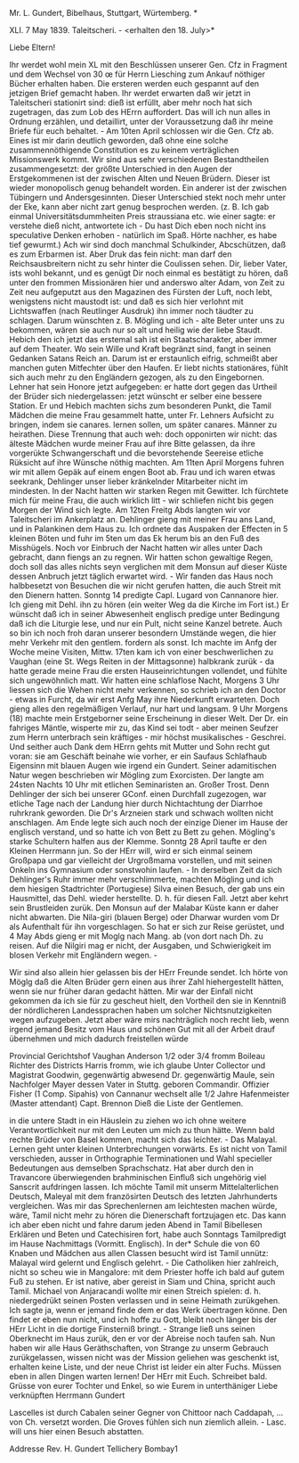 Mr. L. Gundert, Bibelhaus, Stuttgart, Würtemberg. <Allemagne par Strasbourg>*

XLI. 7 May 1839. Taleitscheri. -
 <erhalten den 18. July>*

Liebe Eltern!

Ihr werdet wohl mein XL mit den Beschlüssen unserer Gen. Cfz in Fragment und dem Wechsel von 30 œ für Herrn Liesching zum Ankauf nöthiger Bücher erhalten haben. Die ersteren werden euch gespannt auf den jetzigen Brief gemacht haben. Ihr werdet erwarten daß wir jetzt in Taleitscheri stationirt sind: dieß ist erfüllt, aber mehr noch hat sich zugetragen, das zum Lob des HErrn auffordert. Das will ich nun alles in Ordnung erzählen, und detaillirt, unter der Voraussetzung daß ihr meine Briefe für euch behaltet. - Am 10ten April schlossen wir die Gen. Cfz ab. Eines ist mir darin deutlich geworden, daß ohne eine solche zusammennöthigende Constitution es zu keinem verträglichen Missionswerk kommt. Wir sind aus sehr verschiedenen Bestandtheilen zusammengesetzt: der größte Unterschied in den Augen der Erstgekommenen ist der zwischen Alten und Neuen Brüdern. Dieser ist wieder monopolisch genug behandelt worden. Ein anderer ist der zwischen Tübingern und Andersgesinnten. Dieser Unterschied stekt noch mehr unter der Eke, kann aber nicht zart genug besprochen werden. (z. B. Ich gab einmal Universitätsdummheiten Preis straussiana etc. wie einer sagte: er verstehe dieß nicht, antwortete ich - Du hast Dich eben noch nicht ins speculative Denken erhoben - natürlich im Spaß. Hörte nachher, es habe tief gewurmt.) Ach wir sind doch manchmal Schulkinder, Abcschützen, daß es zum Erbarmen ist. Aber Druk das fein nicht: man darf den Reichsausbreitern nicht zu sehr hinter die Coulissen sehen. Dir, lieber Vater, ists wohl bekannt, und es genügt Dir noch einmal es bestätigt zu hören, daß unter den frommen Missionären hier und anderswo alter Adam, von Zeit zu Zeit neu aufgeputzt aus den Magazinen des Fürsten der Luft, noch lebt, wenigstens nicht maustodt ist: und daß es sich hier verlohnt mit Lichtswaffen (nach Reutlinger Ausdruk) ihn immer noch täudter zu schlagen. Darum wünschten z. B. Mögling und ich - alte Beter unter uns zu bekommen, wären sie auch nur so alt und heilig wie der liebe Staudt. Hebich den ich jetzt das erstemal sah ist ein Staatscharakter, aber immer auf dem Theater. Wo sein Wille und Kraft begränzt sind, fangt in seinen Gedanken Satans Reich an. Darum ist er erstaunlich eifrig, schmeißt aber manchen guten Mitfechter über den Haufen. Er liebt nichts stationäres, fühlt sich auch mehr zu den Engländern gezogen, als zu den Eingebornen. Lehner hat sein Honore jetzt aufgegeben: er hatte dort gegen das Urtheil der Brüder sich niedergelassen: jetzt wünscht er selber eine bessere Station. Er und Hebich machten sichs zum besonderen Punkt, die Tamil Mädchen die meine Frau gesammelt hatte, unter Fr. Lehners Aufsicht zu bringen, indem sie canares. lernen sollen, um später canares. Männer zu heirathen. Diese Trennung that auch weh: doch opponirten wir nicht: das älteste Mädchen wurde meiner Frau auf ihre Bitte gelassen, da ihre vorgerükte Schwangerschaft und die bevorstehende Seereise etliche Rüksicht auf ihre Wünsche nöthig machten. Am 11ten April Morgens fuhren wir mit allem Gepäk auf einem engen Boot ab. Frau und ich waren etwas seekrank, Dehlinger unser lieber kränkelnder Mitarbeiter nicht im mindesten. In der Nacht hatten wir starken Regen mit Gewitter. Ich fürchtete mich für meine Frau, die auch wirklich litt - wir schliefen nicht bis gegen Morgen der Wind sich legte. Am 12ten Freitg Abds langten wir vor Taleitscheri im Ankerplatz an. Dehlinger gieng mit meiner Frau ans Land, und in Palankinen dem Haus zu. Ich ordnete das Auspaken der Effecten in 5 kleinen Böten und fuhr im 5ten um das Ek herum bis an den Fuß des Misshügels. Noch vor Einbruch der Nacht hatten wir alles unter Dach gebracht, dann fiengs an zu regnen. Wir hatten schon gewaltige Regen, doch soll das alles nichts seyn verglichen mit dem Monsun auf dieser Küste dessen Anbruch jetzt täglich erwartet wird. - Wir fanden das Haus noch halbbesetzt von Besuchen die wir nicht gerufen hatten, die auch Streit mit den Dienern hatten. Sonntg 14 predigte Capl. Lugard von Cannanore hier. Ich gieng mit Dehl. ihn zu hören (ein weiter Weg da die Kirche im Fort ist.) Er wünscht daß ich in seiner Abwesenheit englisch predige unter Bedingung daß ich die Liturgie lese, und nur ein Pult, nicht seine Kanzel betrete. Auch so bin ich noch froh daran unserer besondern Umstände wegen, die hier mehr Verkehr mit den gentlem. fordern als sonst. Ich machte im Anfg der Woche meine Visiten, Mittw. 17ten kam ich von einer beschwerlichen zu Vaughan (eine St. Wegs Reiten in der Mittagsonne) halbkrank zurük - da hatte gerade meine Frau die ersten Hauseinrichtungen vollendet, und fühlte sich ungewöhnlich matt. Wir hatten eine schlaflose Nacht, Morgens 3 Uhr liessen sich die Wehen nicht mehr verkennen, so schrieb ich an den Doctor - etwas in Furcht, da wir erst Anfg May ihre Niederkunft erwarteten. Doch gieng alles den regelmäßigen Verlauf, nur hart und langsam. 9 Uhr Morgens (18) machte mein Erstgeborner seine Erscheinung in dieser Welt. Der Dr. ein fahriges Mäntle, wisperte mir zu, das Kind sei todt - aber meinen Seufzer zum Herrn unterbrach sein kräftiges - mir höchst musikalisches - Geschrei. Und seither auch Dank dem HErrn gehts mit Mutter und Sohn recht gut voran: sie am Geschäft beinahe wie vorher, er ein Saufaus Schlafhaub Eigensinn mit blauen Augen wie irgend ein Gundert. Seiner adamitischen Natur wegen beschrieben wir Mögling zum Exorcisten. Der langte am 24sten Nachts 10 Uhr mit etlichen Seminaristen an. Großer Trost. Denn Dehlinger der sich bei unserer GConf. einen Durchfall zugezogen, war etliche Tage nach der Landung hier durch Nichtachtung der Diarrhoe ruhrkrank geworden. Die Dr's Arzneien stark und schwach wollten nicht anschlagen. Am Ende legte sich auch noch der einzige Diener im Hause der englisch verstand, und so hatte ich von Bett zu Bett zu gehen. Mögling's starke Schultern halfen aus der Klemme. Sonntg 28 April taufte er den Kleinen Herrmann jun. So der HErr will, wird er sich einmal seinem Großpapa und gar vielleicht der Urgroßmama vorstellen, und mit seinen Onkeln ins Gymnasium oder sonstwohin laufen. - In derselben Zeit da sich Dehlinger's Ruhr immer mehr verschlimmerte, machten Mögling und ich dem hiesigen Stadtrichter (Portugiese) Silva einen Besuch, der gab uns ein Hausmittel, das Dehl. wieder herstellte. D. h. für diesen Fall. Jetzt aber kehrt sein Brustleiden zurük. Den Monsun auf der Malabar Küste kann er daher nicht abwarten. Die Nila-giri (blauen Berge) oder Dharwar wurden vom Dr als Aufenthalt für ihn vorgeschlagen. So hat er sich zur Reise gerüstet, und 4 May Abds gieng er mit Moglg nach Mang. ab (von dort nach Dh. zu reisen. Auf die Nilgiri mag er nicht, der Ausgaben, und Schwierigkeit im blosen Verkehr mit Engländern wegen. -

Wir sind also allein hier gelassen bis der HErr Freunde sendet. Ich hörte von Möglg daß die Alten Brüder gern einen aus ihrer Zahl hiehergestellt hätten, wenn sie nur früher daran gedacht hätten. Mir war der Einfall nicht gekommen da ich sie für zu gescheut hielt, den Vortheil den sie in Kenntniß der nördlicheren Landessprachen haben um solcher Nichtsnutzigkeiten wegen aufzugeben. Jetzt aber wäre mirs nachträglich noch recht lieb, wenn irgend jemand Besitz vom Haus und schönen Gut mit all der Arbeit drauf übernehmen und mich dadurch freistellen würde

























Provincial Gerichtshof
 Vaughan
 Anderson 1/2 oder 3/4 fromm
 Boileau
Richter des Districts
 Harris fromm, wie ich glaube
Unter Collector und Magistrat
 Goodwin, gegenwärtig abwesend
Dr. gegenwärtig Maule, sein Nachfolger Mayer dessen
 Vater in Stuttg. geboren
Commandir. Offizier Fisher (1 Comp. Sipahis) von
 Cannanur wechselt alle 1/2 Jahre
Hafenmeister (Master attendant) Capt. Brennon
 Dieß die Liste der Gentlemen.

in die untere Stadt in ein Häuslein zu ziehen wo ich ohne weitere Verantwortlichkeit nur mit den Leuten um mich zu thun hätte. Wenn bald rechte Brüder von Basel kommen, macht sich das leichter. - Das Malayal. Lernen geht unter kleinen Unterbrechungen vorwärts. Es ist nicht von Tamil verschieden, ausser in Orthographie Terminationen und Wahl specieller Bedeutungen aus demselben Sprachschatz. Hat aber durch den in Travancore überwiegenden brahminischen Einfluß sich ungehörig viel Sanscrit aufdringen lassen. Ich möchte Tamil mit unserm Mittelalterlichen Deutsch, Maleyal mit dem französirten Deutsch des letzten Jahrhunderts vergleichen. Was mir das Sprechenlernen am leichtesten machen würde, wäre, Tamil nicht mehr zu hören die Dienerschaft fortzujagen etc. Das kann ich aber eben nicht und fahre darum jeden Abend in Tamil Bibellesen Erklären und Beten und Catechisiren fort, habe auch Sonntags Tamilpredigt im Hause Nachmittags (Vormitt. Englisch). In der* Schule die von 60 Knaben und Mädchen aus allen Classen besucht wird ist Tamil unnütz: Malayal wird gelernt und Englisch gelehrt. - Die Catholiken hier zahlreich, nicht so scheu wie in Mangalore: mit dem Priester hoffe ich bald auf gutem Fuß zu stehen. Er ist native, aber gereist in Siam und China, spricht auch Tamil. Michael von Anjaracandi wollte mir einen Streich spielen: d. h. niedergedrükt seinen Posten verlassen und in seine Heimath zurükgehen. Ich sagte ja, wenn er jemand finde dem er das Werk übertragen könne. Den findet er eben nun nicht, und ich hoffe zu Gott, bleibt noch länger bis der HErr Licht in die dortige Finsterniß bringt. - Strange ließ uns seinen Oberknecht im Haus zurük, den er vor der Abreise noch taufen sah. Nun haben wir alle Haus Geräthschaften, von Strange zu unserm Gebrauch zurükgelassen, wissen nicht was der Mission geliehen was geschenkt ist, erhalten keine Liste, und der neue Christ ist leider ein alter Fuchs. Müssen eben in allen Dingen warten lernen! Der HErr mit Euch. Schreibet bald. Grüsse von eurer Tochter und Enkel, so wie Eurem in unterthäniger Liebe verknüpften
Herrmann Gundert

Lascelles ist durch Cabalen seiner Gegner von Chittoor nach Caddapah, ... von Ch. versetzt worden. Die Groves fühlen sich nun ziemlich allein. - Lasc. will uns hier einen Besuch abstatten.

Addresse Rev. H. Gundert Tellichery Bombay1

